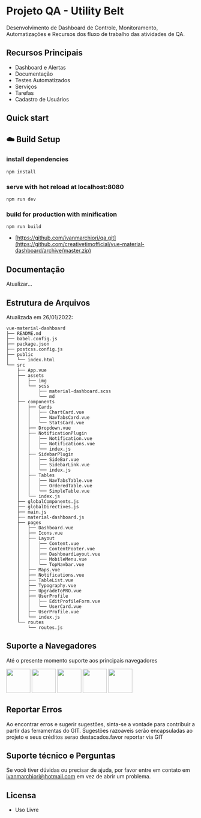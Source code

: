 # Projeto QA - Utility Belt 


Desenvolvimento de Dashboard de Controle, Monitoramento, Automatizações e Recursos dos fluxo de trabalho das atividades de QA. 

## Recursos Principais

* Dashboard e Alertas
* Documentação
* Testes Automatizados
* Serviços
* Tarefas
* Cadastro de Usuários

## Quick start

## ☁️ Build Setup

### install dependencies

`npm install`

### serve with hot reload at localhost:8080

`npm run dev`

### build for production with minification

`npm run build`

- [https://github.com/ivanmarchiori/qa.git](https://github.com/creativetimofficial/vue-material-dashboard/archive/master.zip) 

## Documentação

Atualizar...

## Estrutura de Arquivos

Atualizada em 26/01/2022:

```
vue-material-dashboard
├── README.md
├── babel.config.js
├── package.json
├── postcss.config.js
├── public
│   └── index.html
└── src
    ├── App.vue
    ├── assets
    │   ├── img
    │   └── scss
    │       ├── material-dashboard.scss
    │       └── md
    ├── components
    │   ├── Cards
    │   │   ├── ChartCard.vue
    │   │   ├── NavTabsCard.vue
    │   │   └── StatsCard.vue
    │   ├── Dropdown.vue
    │   ├── NotificationPlugin
    │   │   ├── Notification.vue
    │   │   ├── Notifications.vue
    │   │   └── index.js
    │   ├── SidebarPlugin
    │   │   ├── SideBar.vue
    │   │   ├── SidebarLink.vue
    │   │   └── index.js
    │   ├── Tables
    │   │   ├── NavTabsTable.vue
    │   │   ├── OrderedTable.vue
    │   │   └── SimpleTable.vue
    │   └── index.js
    ├── globalComponents.js
    ├── globalDirectives.js
    ├── main.js
    ├── material-dashboard.js
    ├── pages
    │   ├── Dashboard.vue
    │   ├── Icons.vue
    │   ├── Layout
    │   │   ├── Content.vue
    │   │   ├── ContentFooter.vue
    │   │   ├── DashboardLayout.vue
    │   │   ├── MobileMenu.vue
    │   │   └── TopNavbar.vue
    │   ├── Maps.vue
    │   ├── Notifications.vue
    │   ├── TableList.vue
    │   ├── Typography.vue
    │   ├── UpgradeToPRO.vue
    │   ├── UserProfile
    │   │   ├── EditProfileForm.vue
    │   │   └── UserCard.vue
    │   ├── UserProfile.vue
    │   └── index.js
    └── routes
        └── routes.js
```

## Suporte a Navegadores

Até o presente momento suporte aos principais navegadores

<img src="https://s3.amazonaws.com/creativetim_bucket/github/browser/chrome.png" width="64" height="64"> <img src="https://s3.amazonaws.com/creativetim_bucket/github/browser/firefox.png" width="64" height="64"> <img src="https://s3.amazonaws.com/creativetim_bucket/github/browser/edge.png" width="64" height="64"> <img src="https://s3.amazonaws.com/creativetim_bucket/github/browser/safari.png" width="64" height="64"> <img src="https://s3.amazonaws.com/creativetim_bucket/github/browser/opera.png" width="64" height="64">

## Reportar Erros

Ao encontrar erros e sugerir sugestões, sinta-se a vontade para contribuir a partir das ferramentas do GIT. Sugestões razoaveis serão encapsuladas ao projeto e seus créditos serao destacados.favor reportar via GIT

## Suporte técnico e Perguntas

Se você tiver dúvidas ou precisar de ajuda, por favor entre em contato em ivanmarchiori@hotmail.com em vez de abrir um problema. 

## Licensa

- Uso Livre
